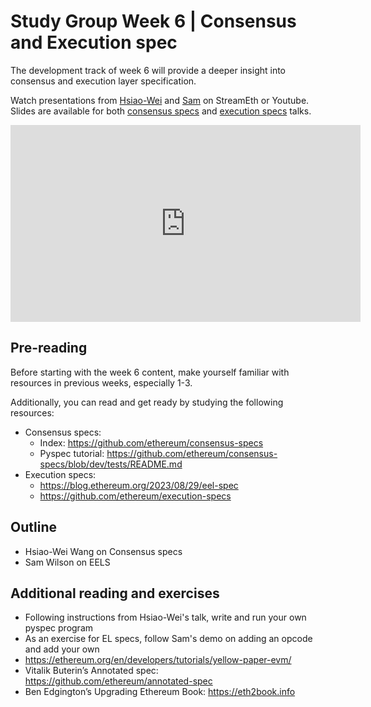 # Study Group Week 6 | Consensus and Execution spec

The development track of week 6 will provide a deeper insight into consensus and execution layer specification. 

Watch presentations from [Hsiao-Wei](https://twitter.com/icebearhww) and [Sam](https://twitter.com/_SamWilsn_) on StreamEth or Youtube. Slides are available for both [consensus specs](https://github.com/eth-protocol-fellows/protocol-studies/blob/main/docs/eps/presentations/week6_cl_specs.pdf) and [execution specs](https://github.com/eth-protocol-fellows/protocol-studies/blob/main/docs/eps/presentations/week6_el_specs.pdf) talks.

<iframe width="560" height="315" src="https://www.youtube.com/embed/_mb0LFJY8t0?si=M74zgvUuewCrUtJF" title="YouTube video player" frameborder="0" allow="accelerometer; autoplay; clipboard-write; encrypted-media; gyroscope; picture-in-picture; web-share" referrerpolicy="strict-origin-when-cross-origin" allowfullscreen></iframe>

## Pre-reading

Before starting with the week 6 content, make yourself familiar with resources in previous weeks, especially 1-3. 

Additionally, you can read and get ready by studying the following resources:

- Consensus specs:
    - Index: https://github.com/ethereum/consensus-specs
    - Pyspec tutorial: https://github.com/ethereum/consensus-specs/blob/dev/tests/README.md
- Execution specs:
    - https://blog.ethereum.org/2023/08/29/eel-spec
    - https://github.com/ethereum/execution-specs

## Outline

- Hsiao-Wei Wang on Consensus specs
- Sam Wilson on EELS

## Additional reading and exercises 

- Following instructions from Hsiao-Wei's talk, write and run your own pyspec program
- As an exercise for EL specs, follow Sam's demo on adding an opcode and add your own
- https://ethereum.org/en/developers/tutorials/yellow-paper-evm/
- Vitalik Buterin’s Annotated spec: https://github.com/ethereum/annotated-spec
- Ben Edgington’s Upgrading Ethereum Book: https://eth2book.info
